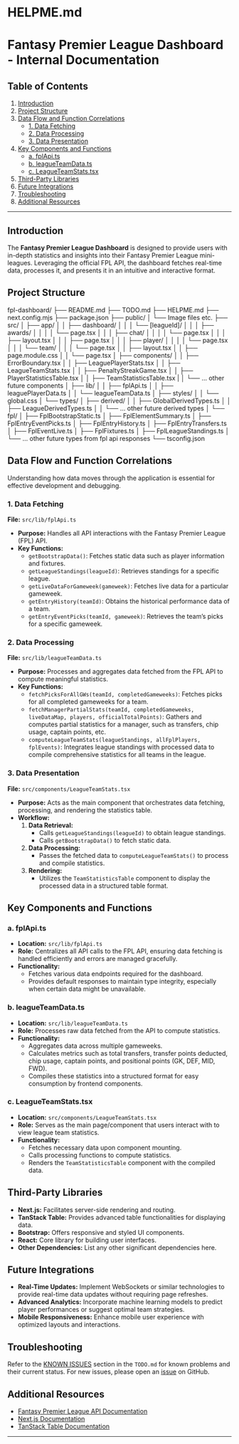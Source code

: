 # HELPME.md

# Fantasy Premier League Dashboard - Internal Documentation

## Table of Contents

1. [Introduction](#introduction)
2. [Project Structure](#project-structure)
3. [Data Flow and Function Correlations](#data-flow-and-function-correlations)
    - [1. Data Fetching](#1-data-fetching)
    - [2. Data Processing](#2-data-processing)
    - [3. Data Presentation](#3-data-presentation)
4. [Key Components and Functions](#key-components-and-functions)
    - [a. fplApi.ts](#a-fplapitsts)
    - [b. leagueTeamData.ts](#b-leagueteamdatats)
    - [c. LeagueTeamStats.tsx](#c-leagueteamstattsx)
5. [Third-Party Libraries](#third-party-libraries)
6. [Future Integrations](#future-integrations)
7. [Troubleshooting](#troubleshooting)
8. [Additional Resources](#additional-resources)

---

## Introduction

The **Fantasy Premier League Dashboard** is designed to provide users with in-depth statistics and insights into their Fantasy Premier League mini-leagues. Leveraging the official FPL API, the dashboard fetches real-time data, processes it, and presents it in an intuitive and interactive format.

## Project Structure

fpl-dashboard/
├── README.md
├── TODO.md
├── HELPME.md
├── next.config.mjs
├── package.json
├── public/
│   └── Image files etc.
├── src/
│   ├── app/
│   │   ├── dashboard/
│   │   │   └── [leagueId]/
│   │   │       ├── awards/
│   │   │       │   └── page.tsx
│   │   │       ├── chat/
│   │   │       │   └── page.tsx
│   │   │       ├── layout.tsx
│   │   │       ├── page.tsx
│   │   │       ├── player/
│   │   │       │   └── page.tsx
│   │   │       └── team/
│   │   │           └── page.tsx
│   │   ├── layout.tsx
│   │   ├── page.module.css
│   │   └── page.tsx
│   ├── components/
│   │   ├── ErrorBoundary.tsx
│   │   ├── LeaguePlayerStats.tsx
│   │   ├── LeagueTeamStats.tsx
│   │   ├── PenaltyStreakGame.tsx
│   │   ├── PlayerStatisticsTable.tsx
│   │   ├── TeamStatisticsTable.tsx
|   │   └── ... other future components
│   ├── lib/
│   │   ├── fplApi.ts
│   │   ├── leaguePlayerData.ts
│   │   └── leagueTeamData.ts
│   ├── styles/
│   │   └── global.css
│   └── types/
│       ├── derived/
│       │   ├── GlobalDerivedTypes.ts
│       │   ├── LeagueDerivedTypes.ts
│       │   └── ... other future derived types
│       └── fpl/
│           ├── FplBootstrapStatic.ts
│           ├── FplElementSummary.ts
│           ├── FplEntryEventPicks.ts
│           ├── FplEntryHistory.ts
│           ├── FplEntryTransfers.ts
│           ├── FplEventLive.ts
│           ├── FplFixtures.ts
│           ├── FplLeagueStandings.ts
│           └── ... other future types from fpl api responses 
└── tsconfig.json

## Data Flow and Function Correlations

Understanding how data moves through the application is essential for effective development and debugging.

### 1. Data Fetching

**File:** `src/lib/fplApi.ts`

- **Purpose:** Handles all API interactions with the Fantasy Premier League (FPL) API.
- **Key Functions:**
    - `getBootstrapData()`: Fetches static data such as player information and fixtures.
    - `getLeagueStandings(leagueId)`: Retrieves standings for a specific league.
    - `getLiveDataForGameweek(gameweek)`: Fetches live data for a particular gameweek.
    - `getEntryHistory(teamId)`: Obtains the historical performance data of a team.
    - `getEntryEventPicks(teamId, gameweek)`: Retrieves the team’s picks for a specific gameweek.

### 2. Data Processing

**File:** `src/lib/leagueTeamData.ts`

- **Purpose:** Processes and aggregates data fetched from the FPL API to compute meaningful statistics.
- **Key Functions:**
    - `fetchPicksForAllGWs(teamId, completedGameweeks)`: Fetches picks for all completed gameweeks for a team.
    - `fetchManagerPartialStats(teamId, completedGameweeks, liveDataMap, players, officialTotalPoints)`: Gathers and computes partial statistics for a manager, such as transfers, chip usage, captain points, etc.
    - `computeLeagueTeamStats(leagueStandings, allFplPlayers, fplEvents)`: Integrates league standings with processed data to compile comprehensive statistics for all teams in the league.

### 3. Data Presentation

**File:** `src/components/LeagueTeamStats.tsx`

- **Purpose:** Acts as the main component that orchestrates data fetching, processing, and rendering the statistics table.
- **Workflow:**
    1. **Data Retrieval:**
        - Calls `getLeagueStandings(leagueId)` to obtain league standings.
        - Calls `getBootstrapData()` to fetch static data.
    2. **Data Processing:**
        - Passes the fetched data to `computeLeagueTeamStats()` to process and compile statistics.
    3. **Rendering:**
        - Utilizes the `TeamStatisticsTable` component to display the processed data in a structured table format.

## Key Components and Functions

### a. fplApi.ts

- **Location:** `src/lib/fplApi.ts`
- **Role:** Centralizes all API calls to the FPL API, ensuring data fetching is handled efficiently and errors are managed gracefully.
- **Functionality:**
    - Fetches various data endpoints required for the dashboard.
    - Provides default responses to maintain type integrity, especially when certain data might be unavailable.

### b. leagueTeamData.ts

- **Location:** `src/lib/leagueTeamData.ts`
- **Role:** Processes raw data fetched from the API to compute statistics.
- **Functionality:**
    - Aggregates data across multiple gameweeks.
    - Calculates metrics such as total transfers, transfer points deducted, chip usage, captain points, and positional points (GK, DEF, MID, FWD).
    - Compiles these statistics into a structured format for easy consumption by frontend components.

### c. LeagueTeamStats.tsx

- **Location:** `src/components/LeagueTeamStats.tsx`
- **Role:** Serves as the main page/component that users interact with to view league team statistics.
- **Functionality:**
    - Fetches necessary data upon component mounting.
    - Calls processing functions to compute statistics.
    - Renders the `TeamStatisticsTable` component with the compiled data.

## Third-Party Libraries

- **Next.js:** Facilitates server-side rendering and routing.
- **TanStack Table:** Provides advanced table functionalities for displaying data.
- **Bootstrap:** Offers responsive and styled UI components.
- **React:** Core library for building user interfaces.
- **Other Dependencies:** List any other significant dependencies here.

## Future Integrations

- **Real-Time Updates:** Implement WebSockets or similar technologies to provide real-time data updates without requiring page refreshes.
- **Advanced Analytics:** Incorporate machine learning models to predict player performances or suggest optimal team strategies.
- **Mobile Responsiveness:** Enhance mobile user experience with optimized layouts and interactions.

## Troubleshooting

Refer to the [KNOWN ISSUES](TODO.md#known-issues) section in the `TODO.md` for known problems and their current status. For new issues, please open an [issue](https://github.com/kimmanuelkant/fpl-dashboard/issues) on GitHub.

## Additional Resources

- [Fantasy Premier League API Documentation](https://fantasy.premierleague.com/api/bootstrap-static/)
- [Next.js Documentation](https://nextjs.org/docs)
- [TanStack Table Documentation](https://tanstack.com/table/v8/docs/overview)

---

